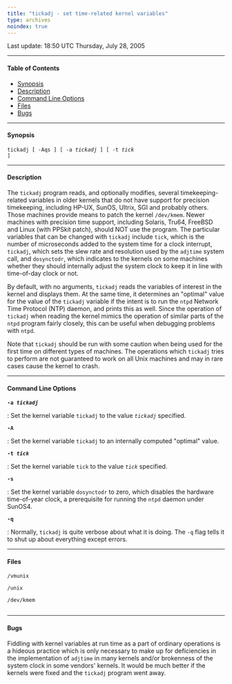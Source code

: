 ```yaml
---
title: "tickadj - set time-related kernel variables"
type: archives
noindex: true
---
```


Last update: 18:50 UTC Thursday, July 28, 2005

* * *

#### Table of Contents

*   [Synopsis](/archives/4.2.2-series/tickadj/#synopsis)
*   [Description](/archives/4.2.2-series/tickadj/#description)
*   [Command Line Options](/archives/4.2.2-series/tickadj/#command-line-options)
*   [Files](/archives/4.2.2-series/tickadj/#files)
*   [Bugs](/archives/4.2.2-series/tickadj/#bugs)

* * *

#### Synopsis

<code>tickadj [ -Aqs ] [ -a _tickadj_ ] [ -t _tick_ ]</code>

* * *

#### Description

The <code>tickadj</code> program reads, and optionally modifies, several timekeeping-related variables in older kernels that do not have support for precision timekeeping, including HP-UX, SunOS, Ultrix, SGI and probably others. Those machines provide means to patch the kernel <code>/dev/kmem</code>. Newer machines with precision time support, including Solaris, Tru64, FreeBSD and Linux (with PPSkit patch), should NOT use the program. The particular variables that can be changed with <code>tickadj</code> include <code>tick</code>, which is the number of microseconds added to the system time for a clock interrupt, <code>tickadj</code>, which sets the slew rate and resolution used by the <code>adjtime</code> system call, and <code>dosynctodr</code>, which indicates to the kernels on some machines whether they should internally adjust the system clock to keep it in line with time-of-day clock or not.

By default, with no arguments, <code>tickadj</code> reads the variables of interest in the kernel and displays them. At the same time, it determines an "optimal" value for the value of the <code>tickadj</code> variable if the intent is to run the <code>ntpd</code> Network Time Protocol (NTP) daemon, and prints this as well. Since the operation of <code>tickadj</code> when reading the kernel mimics the operation of similar parts of the <code>ntpd</code> program fairly closely, this can be useful when debugging problems with <code>ntpd</code>.

Note that <code>tickadj</code> should be run with some caution when being used for the first time on different types of machines. The operations which <code>tickadj</code> tries to perform are not guaranteed to work on all Unix machines and may in rare cases cause the kernel to crash.

* * *

#### Command Line Options

<code>**-a _tickadj_**</code>

: Set the kernel variable <code>tickadj</code> to the value <code>_tickadj_</code> specified.

<code>**-A**</code>

: Set the kernel variable <code>tickadj</code> to an internally computed "optimal" value.

<code>**-t _tick_**</code>

: Set the kernel variable <code>tick</code> to the value <code>_tick_</code> specified.

<code>**-s**</code>

: Set the kernel variable <code>dosynctodr</code> to zero, which disables the hardware time-of-year clock, a prerequisite for running the <code>ntpd</code> daemon under SunOS4.

<code>**-q**</code>

: Normally, <code>tickadj</code> is quite verbose about what it is doing. The <code>-q</code> flag tells it to shut up about everything except errors.

* * *

#### Files

<code>/vmunix  
/unix  
/dev/kmem  
</code>

* * *

#### Bugs

Fiddling with kernel variables at run time as a part of ordinary operations is a hideous practice which is only necessary to make up for deficiencies in the implementation of <code>adjtime</code> in many kernels and/or brokenness of the system clock in some vendors' kernels. It would be much better if the kernels were fixed and the <code>tickadj</code> program went away.